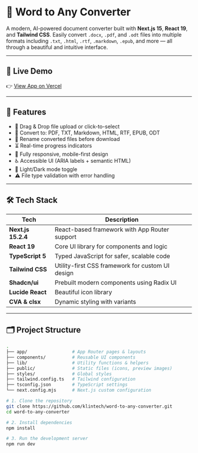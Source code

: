 # 📝 Word to Any Converter

A modern, AI-powered document converter built with **Next.js 15**, **React 19**, and **Tailwind CSS**. Easily convert `.docx`, `.pdf`, and `.odt` files into multiple formats including `.txt`, `.html`, `.rtf`, `.markdown`, `.epub`, and more — all through a beautiful and intuitive interface.


---

## 🚀 Live Demo

👉 [View App on Vercel](https://word-converter-mu.vercel.app/)

---

## 🔧 Features

- 📁 Drag & Drop file upload or click-to-select
- 🔄 Convert to: PDF, TXT, Markdown, HTML, RTF, EPUB, ODT
- 📌 Rename converted files before download
- ⏳ Real-time progress indicators
- 📱 Fully responsive, mobile-first design
- ♿️ Accessible UI (ARIA labels + semantic HTML)
- 🌙 Light/Dark mode toggle
- ⚠️ File type validation with error handling

---

## 🛠️ Tech Stack

| Tech                 | Description                                      |
|----------------------|--------------------------------------------------|
| **Next.js 15.2.4**   | React-based framework with App Router support     |
| **React 19**         | Core UI library for components and logic          |
| **TypeScript 5**     | Typed JavaScript for safer, scalable code         |
| **Tailwind CSS**     | Utility-first CSS framework for custom UI design |
| **Shadcn/ui**        | Prebuilt modern components using Radix UI        |
| **Lucide React**     | Beautiful icon library                           |
| **CVA & clsx**       | Dynamic styling with variants                    |

---

## 🗂️ Project Structure

```bash
.
├── app/                 # App Router pages & layouts
├── components/          # Reusable UI components
├── lib/                 # Utility functions & helpers
├── public/              # Static files (icons, preview images)
├── styles/              # Global styles
├── tailwind.config.ts   # Tailwind configuration
├── tsconfig.json        # TypeScript settings
└── next.config.mjs      # Next.js custom configuration

# 1. Clone the repository
git clone https://github.com/klintech/word-to-any-converter.git
cd word-to-any-converter

# 2. Install dependencies
npm install

# 3. Run the development server
npm run dev
